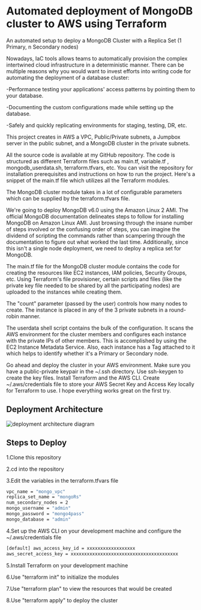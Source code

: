 
# Automated deployment of MongoDB cluster to AWS using Terraform

An automated setup to deploy a MongoDB Cluster with a Replica Set (1 Primary, n Secondary nodes)

Nowadays, IaC tools allows teams to automatically provision the complex intertwined cloud infrastructure in a deterministic manner. There can be multiple reasons why you would want to invest efforts into writing code for automating the deployment of a database cluster:

-Performance testing your applications' access patterns by pointing them to your database.

-Documenting the custom configurations made while setting up the database.

-Safely and quickly replicating environments for staging, testing, DR, etc.

This project creates in AWS a VPC, Public/Private subnets, a Jumpbox server in the public subnet, and a MongoDB cluster in the private subnets.

All the source code is available at my GitHub repository. The code is structured as different Terraform files such as main.tf, variable.tf , mongodb_userdata.sh, terraform.tfvars, etc. You can visit the repository for installation prerequisites and instructions on how to run the project. Here's a snippet of the main.tf file which utilizes all the Terraform modules.

The MongoDB cluster module takes in a lot of configurable parameters which can be supplied by the terraform.tfvars file.

We're going to deploy MongoDB v6.0 using the Amazon Linux 2 AMI. The official MongoDB documentation delineates steps to follow for installing MongoDB on Amazon Linux AMI. Just browsing through the insane number of steps involved or the confusing order of steps, you can imagine the dividend of scripting the commands rather than scampering through the documentation to figure out what worked the last time. Additionally, since this isn't a single node deployment, we need to deploy a replica set for MongoDB.

The main.tf file for the MongoDB cluster module contains the code for creating the resources like EC2 instances, IAM policies, Security Groups, etc. Using Terraform's file provisioner, certain scripts and files (like the private key file needed to be shared by all the participating nodes) are uploaded to the instances while creating them.

The "count" parameter (passed by the user) controls how many nodes to create. The instance is placed in any of the 3 private subnets in a round-robin manner.

The userdata shell script contains the bulk of the configuration. It scans the AWS environment for the cluster members and configures each instance with the private IPs of other members. This is accomplished by using the EC2 Instance Metadata Service. Also, each instance has a Tag attached to it which helps to identify whether it's a Primary or Secondary node.

Go ahead and deploy the cluster in your AWS environment. Make sure you have a public-private keypair in the ~/.ssh directory. Use ssh-keygen to create the key files. Install Terraform and the AWS CLI. Create ~/.aws/credentials file to store your AWS Secret Key and Access Key locally for Terraform to use. I hope everything works great on the first try.


## Deployment Architecture 


![deployment architecture diagram](https://github.com/TejasMore324/Mongodb-terraform-deployment/assets/172258584/6857f505-43cf-4d1f-a2cc-9ef01c789925)


## Steps to Deploy

1.Clone this repository

2.cd into the repository

3.Edit the variables in the terraform.tfvars file

```bash
vpc_name = "mongo_vpc"
replica_set_name = "mongoRs" 
num_secondary_nodes = 2 
mongo_username = "admin" 
mongo_password = "mongo4pass" 
mongo_database = "admin"
```
4.Set up the AWS CLI on your development machine and configure the ~/.aws/credentials file
```bash
[default] aws_access_key_id = xxxxxxxxxxxxxxxxxx 
aws_secret_access_key = xxxxxxxxxxxxxxxxxxxxxxxxxxxxxxxxxxxxxxxx
```
5.Install Terraform on your development machine

6.Use "terraform init" to initialize the modules

7.Use "terraform plan" to view the resources that would be created

8.Use "terraform apply" to deploy the cluster


